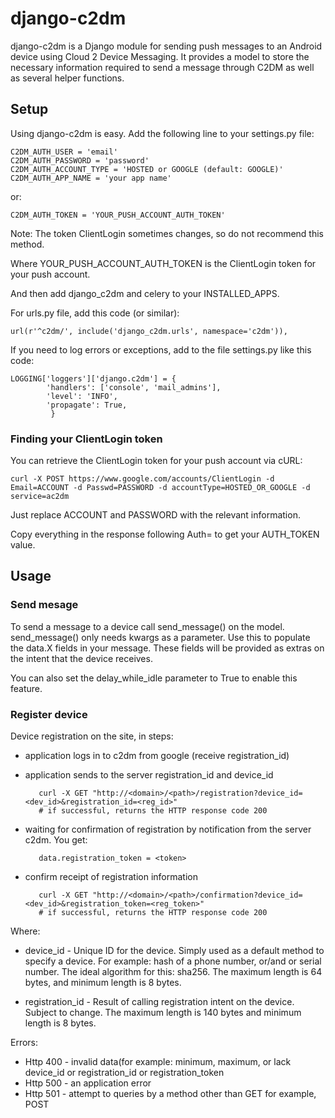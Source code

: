 django-c2dm
=====

django-c2dm is a Django module for sending push messages to an Android device 
using Cloud 2 Device Messaging.  It provides a model to store the necessary information
required to send a message through C2DM as well as several helper functions.

## Setup

Using django-c2dm is easy.  Add the following line to your settings.py file: 

    C2DM_AUTH_USER = 'email'
    C2DM_AUTH_PASSWORD = 'password'
    C2DM_AUTH_ACCOUNT_TYPE = 'HOSTED or GOOGLE (default: GOOGLE)'
    C2DM_AUTH_APP_NAME = 'your app name'
    
or:

    C2DM_AUTH_TOKEN = 'YOUR_PUSH_ACCOUNT_AUTH_TOKEN'

Note: The token ClientLogin sometimes changes, so do not recommend this method.

Where YOUR_PUSH_ACCOUNT_AUTH_TOKEN is the ClientLogin token for your push account.

And then add django_c2dm and celery to your INSTALLED_APPS.

For urls.py file, add this code (or similar):

	url(r'^c2dm/', include('django_c2dm.urls', namespace='c2dm')),
	
If you need to log errors or exceptions, add to the file settings.py like this code:

	LOGGING['loggers']['django.c2dm'] = {
            'handlers': ['console', 'mail_admins'],
            'level': 'INFO',
            'propagate': True,
             }

### Finding your ClientLogin token

You can retrieve the ClientLogin token for your push account via cURL:

    curl -X POST https://www.google.com/accounts/ClientLogin -d Email=ACCOUNT -d Passwd=PASSWORD -d accountType=HOSTED_OR_GOOGLE -d service=ac2dm

Just replace ACCOUNT and PASSWORD with the relevant information.

Copy everything in the response following Auth= to get your AUTH_TOKEN value.

## Usage

### Send mesage

To send a message to a device call send_message() on the model.  send_message() only needs kwargs as a parameter.
Use this to populate the data.X fields in your message.  These fields will be provided as extras on the intent
that the device receives.

You can also set the delay_while_idle parameter to True to enable this feature.

### Register device

Device registration on the site, in steps:

- application logs in to c2dm from google (receive registration_id)

- application sends to the server registration_id and device_id

         curl -X GET "http://<domain>/<path>/registration?device_id=<dev_id>&registration_id=<reg_id>"
         # if successful, returns the HTTP response code 200
     
- waiting for confirmation of registration by notification from the server c2dm.
  You get:
  
         data.registration_token = <token>
	 
- confirm receipt of registration information

         curl -X GET "http://<domain>/<path>/confirmation?device_id=<dev_id>&registration_token=<reg_token>"
         # if successful, returns the HTTP response code 200

Where:

- device_id - Unique ID for the device.  Simply used as a default method 
                to specify a device. For example: hash of a phone number, or/and
                or serial number. The ideal algorithm for this: sha256.
                The maximum length is 64 bytes, and minimum length is 8 bytes.

- registration_id - Result of calling registration intent on the device. 
                Subject to change.
                The maximum length is 140 bytes and minimum length is 8 bytes.
                
Errors:

- Http 400 - invalid data(for example: minimum, maximum, or lack device_id or registration_id or registration_token
- Http 500 - an application error
- Http 501 - attempt to queries by a method other than GET for example, POST




